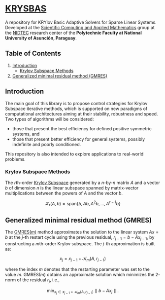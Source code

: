 # [KRYSBAS](https://github.com/nidtec-una/krysbas-dev)
A repository for KRYlov Basic Adaptive Solvers for Sparse Linear Systems. Developed at the [Scientific Computing and Applied Mathematics](https://nidtec.pol.una.py/ccyma/) group at the [NIDTEC](https://nidtec.pol.una.py/) research center of the **Polytechnic Faculty at National University of Asunción, Paraguay**.

## **Table of Contents**
1. [Introduction](#introduction)
    - [Krylov Subspace Methods](#krylov-subspace-methods)
2. [Generalized minimal residual method (GMRES)](#generalized-minimal-residual-method-gmres)

## **Introduction**
The main goal of this library is to propose control strategies for Krylov Subspace iterative methods, which is supported on new paradigms of computational architectures aiming at their stability, robustness and speed. Two types of algorithms will be considered:

* those that present the best efficiency for defined positive symmetric systems, and
* those that present better efficiency for general systems, possibly indefinite and poorly conditioned.

This repository is also intended to explore applications to real-world problems.

### **Krylov Subspace Methods**
The $r$th-order [Krylov Subspace](https://en.wikipedia.org/wiki/Krylov_subspace) generated by a $n$-by-$n$ matrix $A$ and a vector $b$ of dimension $n$ is the linear subspace spanned by matrix-vector multiplications between the powers of $A$ and the vector $b$.

$$ \mathcal{K}_r(A,b) = \text{span} \lbrace b, Ab, A^2b, \ldots, A^{r-1}b \rbrace $$

## **Generalized minimal residual method (GMRES)**
The [GMRES($m$)](https://en.wikipedia.org/wiki/Generalized_minimal_residual_method) method approximates the solution to the linear system $Ax=b$ at the $j$-th restart cycle using the previous residual, $r_{j-1}=b-Ax_{j-1}$, by constructing a $m$th-order Krylov subspace. The $j$-th approximation is built as:

$$ x_{j} = x_{j-1} + \mathcal{K}_{m} (A,r_{j-1}) $$

where the index $m$ denotes that the restarting parameter was set to the value $m$. GMRES($m$) obtains an approximate solution which minimizes the $2$-norm of the residual $r_j$, i.e.,

$$ \min_{x_{j}\in x_{j-1} + \mathcal{K}_{m} (A,r_{j-1})}   \parallel b-Ax_{j} \parallel. $$
